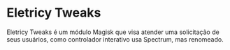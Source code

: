 # Eletricy Tweaks
Eletricy Tweaks é um módulo Magisk que visa atender uma solicitação de seus usuários, como controlador interativo usa Spectrum, mas renomeado.

